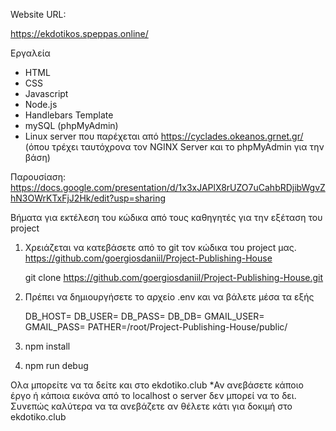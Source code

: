 Website URL: 

https://ekdotikos.speppas.online/


Εργαλεία 
- HTML
- CSS
- Javascript
- Node.js
- Handlebars Template
- mySQL (phpMyAdmin) 
- Linux server 
που παρέχεται από https://cyclades.okeanos.grnet.gr/
(όπου τρέχει ταυτόχρονα τον NGINX Server και το phpMyAdmin για την βάση)


Παρουσίαση: https://docs.google.com/presentation/d/1x3xJAPlX8rUZO7uCahbRDjibWgvZhN3OWrKTxFjJ2Hk/edit?usp=sharing

Βήματα για εκτέλεση του κώδικα από τους καθηγητές για την εξέταση του project

1)  Χρειάζεται να κατεβάσετε από το git τον κώδικα του project μας.
    https://github.com/goergiosdaniil/Project-Publishing-House

    git clone https://github.com/goergiosdaniil/Project-Publishing-House.git


2)  Πρέπει να δημιουργήσετε το αρχείο .env και να βάλετε μέσα τα εξής

    DB_HOST=
    DB_USER=
    DB_PASS=
    DB_DB=
    GMAIL_USER=
    GMAIL_PASS=
    PATHER=/root/Project-Publishing-House/public/

3) npm install 

4) npm run debug


Ολα μπορείτε να τα δείτε και στο ekdotiko.club
*Αν ανεβάσετε κάποιο έργο ή κάποια εικόνα από το localhost
ο server δεν μπορεί να το δει. Συνεπώς καλύτερα να τα ανεβάζετε 
αν θέλετε κάτι για δοκιμή στο ekdotiko.club


